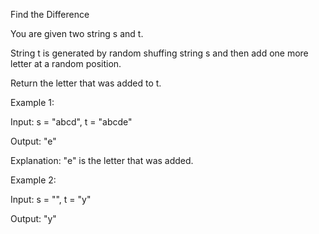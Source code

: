 Find the Difference

You are given two string s and t.

String t is generated by random shuffing string s and then add one more letter at a random position.

Return the letter that was added to t.

Example 1:

Input: s = "abcd", t = "abcde"

Output: "e"

Explanation: "e" is the letter that was added.

Example 2:

Input: s = "", t = "y"

Output: "y"



